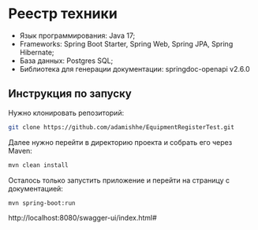 # Реестр техники

- Язык программирования: Java 17;
- Frameworks: Spring Boot Starter, Spring Web, Spring JPA, Spring Hibernate;
- База данных: Postgres SQL;
- Библиотека для генерации документации: springdoc-openapi v2.6.0

## Инструкция по запуску
Нужно клонировать репозиторий:  
```sh
git clone https://github.com/adamishhe/EquipmentRegisterTest.git
```

Далее нужно перейти в директорию проекта и собрать его через Maven:
```sh
mvn clean install
```

Осталось только запустить приложение и перейти на страницу с документацией:
```sh
mvn spring-boot:run
```
http://localhost:8080/swagger-ui/index.html# 
